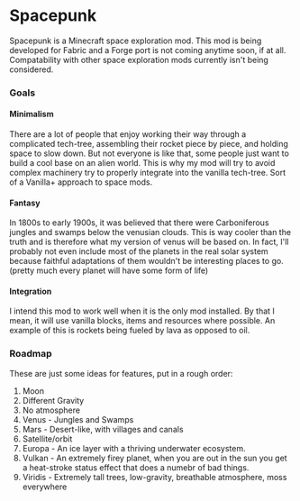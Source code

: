 # Spacepunk
Spacepunk is a Minecraft space exploration mod. This mod is being developed for Fabric and a Forge port is not coming anytime soon, if at all. Compatability with other space exploration mods currently isn't being considered.

### Goals
#### Minimalism
There are a lot of people that enjoy working their way through a complicated tech-tree, assembling their rocket piece by piece, and holding space to slow down. But not everyone is like that, some people just want to build a cool base on an alien world. This is why my mod will try to avoid complex machinery try to properly integrate into the vanilla tech-tree. Sort of a Vanilla+ approach to space mods.
#### Fantasy
In 1800s to early 1900s, it was believed that there were Carboniferous jungles and swamps below the venusian clouds. This is way cooler than the truth and is therefore what my version of venus will be based on. In fact, I'll probably not even include most of the planets in the real solar system because faithful adaptations of them wouldn't be interesting places to go. (pretty much every planet will have some form of life)
#### Integration
I intend this mod to work well when it is the only mod installed. By that I mean, it will use vanilla blocks, items and resources where possible. An example of this is rockets being fueled by lava as opposed to oil.

### Roadmap
These are just some ideas for features, put in a rough order:
1. Moon 
2. Different Gravity
3. No atmosphere
4. Venus - Jungles and Swamps
5. Mars - Desert-like, with villages and canals
6. Satellite/orbit
7. Europa - An ice layer with a thriving underwater ecosystem.
8. Vulkan - An extremely firey planet, when you are out in the sun you get a heat-stroke status effect that does a numebr of bad things.
9. Viridis - Extremely tall trees, low-gravity, breathable atmosphere, moss everywhere
